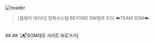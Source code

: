 ![header](https://capsule-render.vercel.app/api?type=shark&height=300&text=📬SOM📬&desc=%20%20Sound%20of%20mind&textBg=false&fontColor=FFFFFF&section=header&fontSize=70&fontAlign=50&fontAlignY=49&animation=fadeIn)
> [플레이 데이터] 한화시스템 BEYOND SW캠프 3기/ ☁️TEAM SOM☁️
<br>
## ## &nbsp;[📬SOM데모 사이트 바로가기]
